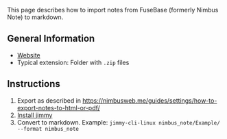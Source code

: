 This page describes how to import notes from FuseBase (formerly Nimbus Note) to markdown.

## General Information

- [Website](https://nimbusweb.me/note/)
- Typical extension: Folder with `.zip` files

## Instructions

1. Export as described in <https://nimbusweb.me/guides/settings/how-to-export-notes-to-html-or-pdf/>
2. [Install jimmy](../index.md#installation)
3. Convert to markdown. Example: `jimmy-cli-linux nimbus_note/Example/ --format nimbus_note`
